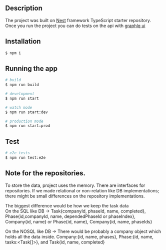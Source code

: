 ## Description

The project was built on [Nest](https://github.com/nestjs/nest) framework TypeScript starter repository.
Once you run the project you can do tests on the api with [graphlq ui](http://localhost:3000/graphql)

## Installation

```bash
$ npm i
```

## Running the app

```bash
# build
$ npm run build

# development
$ npm run start

# watch mode
$ npm run start:dev

# production mode
$ npm run start:prod
```

## Test

```bash
# e2e tests
$ npm run test:e2e

```

## Note for the repositories.

To store the data, project uses the memory. There are interfaces for repositories. If we made relational or non-relation like DB implementations; there might be small differences on the repository implementations.

The biggest difference would be how we keep the task data  
On the SQL like DB -> Task{companyId, phaseId, name, completed}, Phase{id,companyId, name, dependedPhaseId or phaseIndex}, Company{id, name}
                                                                 or 
                                                                 Phase{id, name}, Company{id, name, phaseIds}

On the NOSQL like DB -> There would be probably a company object which holds all the data inside. Company:{id, name, phases}, Phase:{id, name, tasks:<Task[]>}, and Task{id, name, completed}
